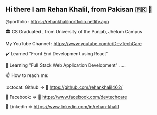 ## Hi there I am Rehan Khalil, from Pakisan 🇵🇰 👋
@portfolio : https://rehankhalilportfolio.netlify.app

🏛️ CS Graduated , from University of the Punjab, Jhelum Campus

My YouTube Channel : https://www.youtube.com/c/DevTechCare

✔️ Learned "Front End Development using React"

🌱 Learning "Full Stack Web Application Development" .....

📫 How to reach me:

:octocat: Github => 🔗 https://github.com/rehankhalil462/

🔵 Facebook: => 🔗 https://www.facebook.com/devtechcare

🔵 LinkedIn => https://www.linkedin.com/in/rehan-khalil
